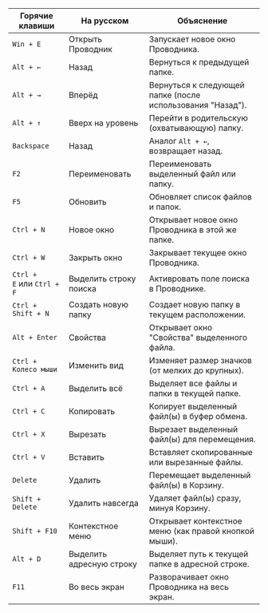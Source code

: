 | Горячие клавиши           | На русском               | Объяснение                                                 |
| ------------------------- | ------------------------ | ---------------------------------------------------------- |
| `Win + E`                 | Открыть Проводник        | Запускает новое окно Проводника.                           |
| `Alt + ←`                 | Назад                    | Вернуться к предыдущей папке.                              |
| `Alt + →`                 | Вперёд                   | Вернуться к следующей папке (после использования "Назад"). |
| `Alt + ↑`                 | Вверх на уровень         | Перейти в родительскую (охватывающую) папку.               |
| `Backspace`               | Назад                    | Аналог `Alt + ←`, возвращает назад.                        |
| `F2`                      | Переименовать            | Переименовать выделенный файл или папку.                   |
| `F5`                      | Обновить                 | Обновляет список файлов и папок.                           |
| `Ctrl + N`                | Новое окно               | Открывает новое окно Проводника в этой же папке.           |
| `Ctrl + W`                | Закрыть окно             | Закрывает текущее окно Проводника.                         |
| `Ctrl + E` или `Ctrl + F` | Выделить строку поиска   | Активровать поле поиска в Проводнике.                      |
| `Ctrl + Shift + N`        | Создать новую папку      | Создает новую папку в текущем расположении.                |
| `Alt + Enter`             | Свойства                 | Открывает окно "Свойства" выделенного файла.               |
| `Ctrl + Колесо мыши`      | Изменить вид             | Изменяет размер значков (от мелких до крупных).            |
| `Ctrl + A`                | Выделить всё             | Выделяет все файлы и папки в текущей папке.                |
| `Ctrl + C`                | Копировать               | Копирует выделенный файл(ы) в буфер обмена.                |
| `Ctrl + X`                | Вырезать                 | Вырезает выделенный файл(ы) для перемещения.               |
| `Ctrl + V`                | Вставить                 | Вставляет скопированные или вырезанные файлы.              |
| `Delete`                  | Удалить                  | Перемещает выделенный файл(ы) в Корзину.                   |
| `Shift + Delete`          | Удалить навсегда         | Удаляет файл(ы) сразу, минуя Корзину.                      |
| `Shift + F10`             | Контекстное меню         | Открывает контекстное меню (как правой кнопкой мыши).      |
| `Alt + D`                 | Выделить адресную строку | Выделяет путь к текущей папке в адресной строке.           |
| `F11`                     | Во весь экран            | Разворачивает окно Проводника на весь экран.               |